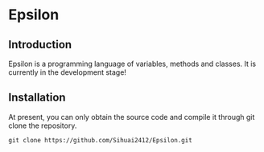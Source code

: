 # Epsilon

## Introduction
Epsilon is a programming language of variables, methods and classes. It is currently in the development stage! 

## Installation
At present, you can only obtain the source code and compile it through git clone the repository.
```
git clone https://github.com/Sihuai2412/Epsilon.git
```
